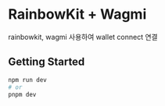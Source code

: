 # RainbowKit + Wagmi
rainbowkit, wagmi 사용하여 wallet connect 연결

## Getting Started

```bash
npm run dev
# or
pnpm dev
```

